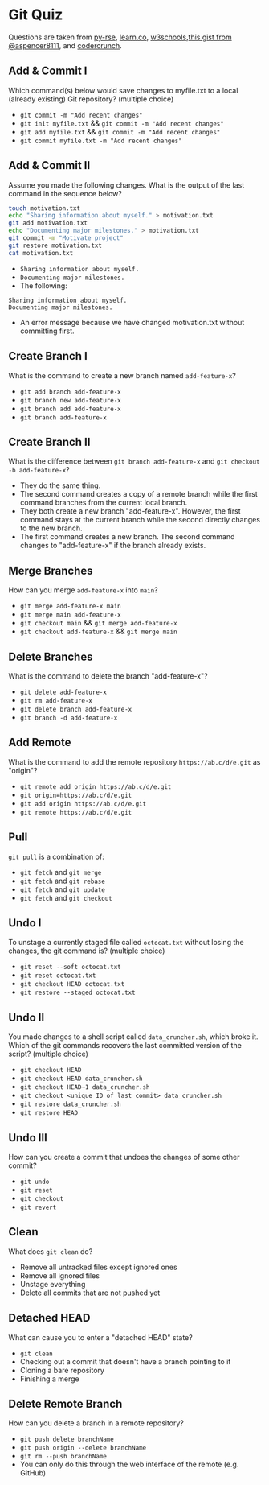 # Git Quiz

Questions are taken from [py-rse](https://merely-useful.tech/py-rse/index.html), [learn.co](https://learn.co/lessons/git-github-learn-quiz), [w3schools](https://www.w3schools.com/quiztest/quiztest.asp?qtest=GIT),[this gist from @aspencer8111](https://gist.github.com/aspencer8111/17a80fb0a2be7b4718237fe8caa6e09c), and [codercrunch](https://www.codercrunch.com/quiz/take/1650218502/git-branching).

## Add & Commit I

Which command(s) below would save changes to myfile.txt to a local (already existing) Git repository? (multiple choice)

- `git commit -m "Add recent changes"`
- `git init myfile.txt` && `git commit -m "Add recent changes"`
- `git add myfile.txt` && `git commit -m "Add recent changes"`
- `git commit myfile.txt -m "Add recent changes"`

## Add & Commit II

Assume you made the following changes. What is the output of the last command in the sequence below?

```bash
touch motivation.txt
echo "Sharing information about myself." > motivation.txt
git add motivation.txt
echo "Documenting major milestones." > motivation.txt
git commit -m "Motivate project"
git restore motivation.txt
cat motivation.txt
```

- `Sharing information about myself.`
- `Documenting major milestones.`
- The following:

```
Sharing information about myself.
Documenting major milestones.
```

- An error message because we have changed motivation.txt without committing first.

## Create Branch I

What is the command to create a new branch named `add-feature-x`?

- `git add branch add-feature-x`
- `git branch new add-feature-x`
- `git branch add add-feature-x`
- `git branch add-feature-x`

## Create Branch II

What is the difference between `git branch add-feature-x` and `git checkout -b add-feature-x`?

- They do the same thing.
- The second command creates a copy of a remote branch while the first command branches from the current local branch.
- They both create a new branch "add-feature-x". However, the first command stays at the current branch while the second directly changes to the new branch.
- The first command creates a new branch. The second command changes to "add-feature-x" if the branch already exists.

## Merge Branches

How can you merge `add-feature-x` into `main`?

- `git merge add-feature-x main`
- `git merge main add-feature-x`
- `git checkout main` && `git merge add-feature-x`
- `git checkout add-feature-x` && `git merge main`

## Delete Branches

What is the command to delete the branch "add-feature-x"?

- `git delete add-feature-x`
- `git rm add-feature-x`
- `git delete branch add-feature-x`
- `git branch -d add-feature-x`

## Add Remote

What is the command to add the remote repository `https://ab.c/d/e.git` as "origin"?

- `git remote add origin https://ab.c/d/e.git`
- `git origin=https://ab.c/d/e.git`
- `git add origin https://ab.c/d/e.git`
- `git remote https://ab.c/d/e.git`

## Pull

`git pull` is a combination of:

- `git fetch` and `git merge`
- `git fetch` and `git rebase`
- `git fetch` and `git update`
- `git fetch` and `git checkout`

## Undo I

To unstage a currently staged file called `octocat.txt` without losing the changes, the git command is? (multiple choice)

- `git reset --soft octocat.txt`
- `git reset octocat.txt`
- `git checkout HEAD octocat.txt`
- `git restore --staged octocat.txt`

## Undo II

You made changes to a shell script called `data_cruncher.sh`, which broke it. Which of the git commands recovers the last committed version of the script? (multiple choice)

- `git checkout HEAD`
- `git checkout HEAD data_cruncher.sh`
- `git checkout HEAD~1 data_cruncher.sh`
- `git checkout <unique ID of last commit> data_cruncher.sh`
- `git restore data_cruncher.sh`
- `git restore HEAD`

## Undo III

How can you create a commit that undoes the changes of some other commit?

- `git undo`
- `git reset`
- `git checkout`
- `git revert`

## Clean

What does `git clean` do?

- Remove all untracked files except ignored ones
- Remove all ignored files
- Unstage everything
- Delete all commits that are not pushed yet

## Detached HEAD

What can cause you to enter a "detached HEAD" state?

- `git clean`
- Checking out a commit that doesn't have a branch pointing to it
- Cloning a bare repository
- Finishing a merge

## Delete Remote Branch

How can you delete a branch in a remote repository?

- `git push delete branchName`
- `git push origin --delete branchName`
- `git rm --push branchName`
- You can only do this through the web interface of the remote (e.g. GitHub)
